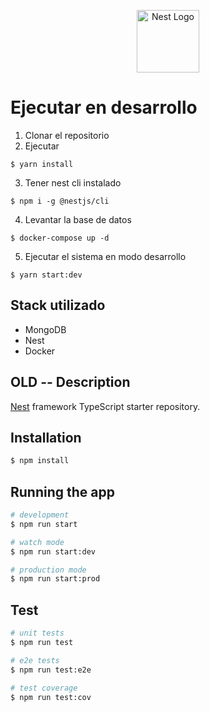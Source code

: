 <p align="center">
  <a href="http://nestjs.com/" target="blank"><img src="https://nestjs.com/img/logo-small.svg" width="100" alt="Nest Logo" /></a>
</p>

# Ejecutar en desarrollo

1. Clonar el repositorio
2. Ejecutar
```
$ yarn install
```
3. Tener nest cli instalado
```
$ npm i -g @nestjs/cli
```
4. Levantar la base de datos
```
$ docker-compose up -d
```
5. Ejecutar el sistema en modo desarrollo
```
$ yarn start:dev
```


## Stack utilizado
* MongoDB
* Nest
* Docker


## OLD -- Description

[Nest](https://github.com/nestjs/nest) framework TypeScript starter repository.

## Installation

```bash
$ npm install
```

## Running the app

```bash
# development
$ npm run start

# watch mode
$ npm run start:dev

# production mode
$ npm run start:prod
```

## Test

```bash
# unit tests
$ npm run test

# e2e tests
$ npm run test:e2e

# test coverage
$ npm run test:cov
```

